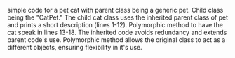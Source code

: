 simple code for a pet cat with parent class being a generic pet. Child class being the "CatPet." 
The child cat class uses the inherited parent class of pet and prints a short description (lines 1-12). 
Polymorphic method to have the cat speak in lines 13-18. 
The inherited code avoids redundancy and extends parent code's use. 
Polymorphic method allows the original class to act as a different objects, ensuring flexibility in it's use. 
